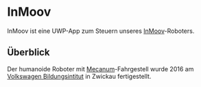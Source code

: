 # InMoov

InMoov ist eine UWP-App zum Steuern unseres [InMoov](http://www.inmoov.fr)-Roboters.

## Überblick

Der humanoide Roboter mit [Mecanum](https://de.wikipedia.org/wiki/Mecanum-Rad)-Fahrgestell wurde 2016 am [Volkswagen Bildungsintitut](http://vw-bi.de) in Zwickau fertigestellt.
